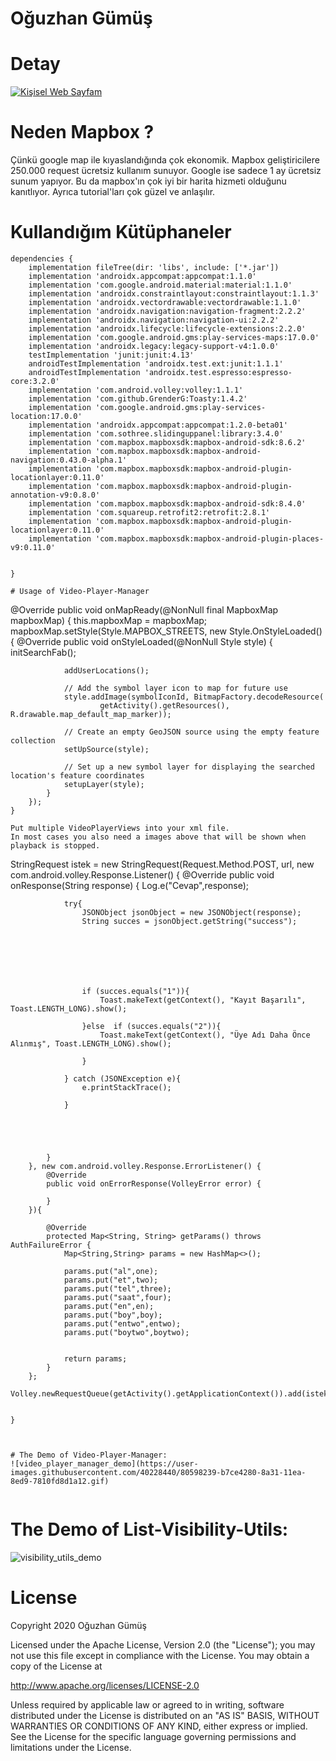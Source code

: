 # Oğuzhan Gümüş


# Detay

[![Kişisel Web Sayfam](https://user-images.githubusercontent.com/40228440/68531586-f4dc3680-0324-11ea-815a-805326e70f04.JPG)](https://www.oguzhangumus.net/)




# Neden Mapbox ? 
 Çünkü google map ile kıyaslandığında çok ekonomik. Mapbox geliştiricilere 250.000 request ücretsiz kullanım sunuyor.
 Google ise sadece 1 ay ücretsiz sunum yapıyor. Bu da mapbox'ın çok iyi bir harita hizmeti olduğunu kanıtlıyor.
 Ayrıca tutorial'ları çok güzel ve anlaşılır. 
 



# Kullandığım Kütüphaneler
```
dependencies {
    implementation fileTree(dir: 'libs', include: ['*.jar'])
    implementation 'androidx.appcompat:appcompat:1.1.0'
    implementation 'com.google.android.material:material:1.1.0'
    implementation 'androidx.constraintlayout:constraintlayout:1.1.3'
    implementation 'androidx.vectordrawable:vectordrawable:1.1.0'
    implementation 'androidx.navigation:navigation-fragment:2.2.2'
    implementation 'androidx.navigation:navigation-ui:2.2.2'
    implementation 'androidx.lifecycle:lifecycle-extensions:2.2.0'
    implementation 'com.google.android.gms:play-services-maps:17.0.0'
    implementation 'androidx.legacy:legacy-support-v4:1.0.0'
    testImplementation 'junit:junit:4.13'
    androidTestImplementation 'androidx.test.ext:junit:1.1.1'
    androidTestImplementation 'androidx.test.espresso:espresso-core:3.2.0'
    implementation 'com.android.volley:volley:1.1.1'
    implementation 'com.github.GrenderG:Toasty:1.4.2'
    implementation 'com.google.android.gms:play-services-location:17.0.0'
    implementation 'androidx.appcompat:appcompat:1.2.0-beta01'
    implementation 'com.sothree.slidinguppanel:library:3.4.0'
    implementation 'com.mapbox.mapboxsdk:mapbox-android-sdk:8.6.2'
    implementation 'com.mapbox.mapboxsdk:mapbox-android-navigation:0.43.0-alpha.1'
    implementation 'com.mapbox.mapboxsdk:mapbox-android-plugin-locationlayer:0.11.0'
    implementation 'com.mapbox.mapboxsdk:mapbox-android-plugin-annotation-v9:0.8.0'
    implementation 'com.mapbox.mapboxsdk:mapbox-android-sdk:8.4.0'
    implementation 'com.squareup.retrofit2:retrofit:2.8.1'
    implementation 'com.mapbox.mapboxsdk:mapbox-android-plugin-locationlayer:0.11.0'
    implementation 'com.mapbox.mapboxsdk:mapbox-android-plugin-places-v9:0.11.0'


}

# Usage of Video-Player-Manager
```
 @Override
    public void onMapReady(@NonNull final MapboxMap mapboxMap) {
        this.mapboxMap = mapboxMap;
        mapboxMap.setStyle(Style.MAPBOX_STREETS, new Style.OnStyleLoaded() {
            @Override
            public void onStyleLoaded(@NonNull Style style) {
                initSearchFab();

                addUserLocations();

                // Add the symbol layer icon to map for future use
                style.addImage(symbolIconId, BitmapFactory.decodeResource(
                        getActivity().getResources(), R.drawable.map_default_map_marker));

                // Create an empty GeoJSON source using the empty feature collection
                setUpSource(style);

                // Set up a new symbol layer for displaying the searched location's feature coordinates
                setupLayer(style);
            }
        });
    }

```
Put multiple VideoPlayerViews into your xml file.
In most cases you also need a images above that will be shown when playback is stopped.
```
 StringRequest istek = new StringRequest(Request.Method.POST, url, new com.android.volley.Response.Listener<String>() {
            @Override
            public void onResponse(String response) {
                Log.e("Cevap",response);



                try{
                    JSONObject jsonObject = new JSONObject(response);
                    String succes = jsonObject.getString("success");







                    if (succes.equals("1")){
                        Toast.makeText(getContext(), "Kayıt Başarılı", Toast.LENGTH_LONG).show();

                    }else  if (succes.equals("2")){
                        Toast.makeText(getContext(), "Üye Adı Daha Önce Alınmış", Toast.LENGTH_LONG).show();

                    }

                } catch (JSONException e){
                    e.printStackTrace();

                }





            }
        }, new com.android.volley.Response.ErrorListener() {
            @Override
            public void onErrorResponse(VolleyError error) {

            }
        }){

            @Override
            protected Map<String, String> getParams() throws AuthFailureError {
                Map<String,String> params = new HashMap<>();

                params.put("al",one);
                params.put("et",two);
                params.put("tel",three);
                params.put("saat",four);
                params.put("en",en);
                params.put("boy",boy);
                params.put("entwo",entwo);
                params.put("boytwo",boytwo);


                return params;
            }
        };
        Volley.newRequestQueue(getActivity().getApplicationContext()).add(istek);


    }
```


# The Demo of Video-Player-Manager:
![video_player_manager_demo](https://user-images.githubusercontent.com/40228440/80598239-b7ce4280-8a31-11ea-8ed9-7810fd8d1a12.gif)


```
# The Demo of List-Visibility-Utils:
![visibility_utils_demo](https://user-images.githubusercontent.com/40228440/80598643-565aa380-8a32-11ea-84b7-e72768b95168.gif)


# License

Copyright 2020 Oğuzhan Gümüş

Licensed under the Apache License, Version 2.0 (the "License");
you may not use this file except in compliance with the License.
You may obtain a copy of the License at

   http://www.apache.org/licenses/LICENSE-2.0

Unless required by applicable law or agreed to in writing, software
distributed under the License is distributed on an "AS IS" BASIS,
WITHOUT WARRANTIES OR CONDITIONS OF ANY KIND, either express or implied.
See the License for the specific language governing permissions and
limitations under the License.
